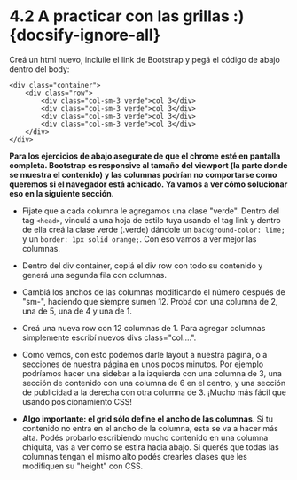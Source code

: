 # 4.2 A practicar con las grillas :) {docsify-ignore-all}

Creá un html nuevo, incluile el link de Bootstrap y pegá el código de abajo dentro del body:

```
<div class="container">
    <div class="row">
        <div class="col-sm-3 verde">col 3</div>
        <div class="col-sm-3 verde">col 3</div>
        <div class="col-sm-3 verde">col 3</div>
        <div class="col-sm-3 verde">col 3</div>
    </div>
</div>
```

**Para los ejercicios de abajo asegurate de que el chrome esté en pantalla completa. Bootstrap es responsive al tamaño del viewport (la parte donde se muestra el contenido) y las columnas podrían no comportarse como queremos si el navegador está achicado. Ya vamos a ver cómo solucionar eso en la siguiente sección.**

  * Fijate que a cada columna le agregamos una clase "verde". Dentro del tag ```<head>```, vinculá a una hoja de estilo tuya usando el tag link y dentro de ella creá la clase verde (.verde) dándole un ```background-color: lime;``` y un ```border: 1px solid orange;```. Con eso vamos a ver mejor las columnas.

  * Dentro del div container, copiá el div row con todo su contenido y generá una segunda fila con columnas.

  * Cambiá los anchos de las columnas modificando el número después de "sm-", haciendo que siempre sumen 12. Probá con una columna de 2, una de 5, una de 4 y una de 1.

  * Creá una nueva row con 12 columnas de 1. Para agregar columnas simplemente escribí nuevos divs class="col….".

  * Como vemos, con esto podemos darle layout a nuestra página, o a secciones de nuestra página en unos pocos minutos. Por ejemplo podríamos hacer una sidebar a la izquierda con una columna de 3, una sección de contenido con una columna de 6 en el centro, y una sección de publicidad a la derecha con otra columna de 3. ¡Mucho más fácil que usando posicionamiento CSS!

  * **Algo importante: el grid sólo define el ancho de las columnas**. Si tu contenido no entra en el ancho de la columna, esta se va a hacer más alta. Podés probarlo escribiendo mucho contenido en una columna chiquita, vas a ver como se estira hacia abajo. Si querés que todas las columnas tengan el mismo alto podés crearles clases que les modifiquen su "height" con CSS.

